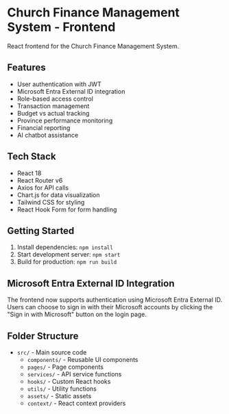 # Church Finance Management System - Frontend

React frontend for the Church Finance Management System.

## Features

- User authentication with JWT
- Microsoft Entra External ID integration
- Role-based access control
- Transaction management
- Budget vs actual tracking
- Province performance monitoring
- Financial reporting
- AI chatbot assistance

## Tech Stack

- React 18
- React Router v6
- Axios for API calls
- Chart.js for data visualization
- Tailwind CSS for styling
- React Hook Form for form handling

## Getting Started

1. Install dependencies: `npm install`
2. Start development server: `npm start`
3. Build for production: `npm run build`

## Microsoft Entra External ID Integration

The frontend now supports authentication using Microsoft Entra External ID. Users can choose to sign in with their Microsoft accounts by clicking the "Sign in with Microsoft" button on the login page.

## Folder Structure

- `src/` - Main source code
  - `components/` - Reusable UI components
  - `pages/` - Page components
  - `services/` - API service functions
  - `hooks/` - Custom React hooks
  - `utils/` - Utility functions
  - `assets/` - Static assets
  - `context/` - React context providers